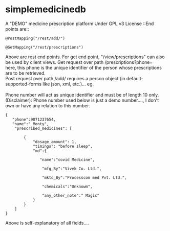 # simplemedicinedb
 A "DEMO" medicine prescription platform 
				Under GPL v3 License
::End points are::

    @PostMapping("/rest/add/")
    
   	@GetMapping("/rest/prescriptions")
  
Above are rest end points.
For get end point, "/view/prescriptions" can also be used by client views.
Get request over path /prescriptions?phone=  
here, this phone is the unique identifier of the person whose prescriptions are to be retrieved.
  <br>
Post request over path /add/ requires a person object (in default-supported-forms like json, xml, etc.)... eg.  <br><br>
Phone number will act as unique identifier and must be of length 10 only.<br>
(Disclaimer): Phone number used below is just a demo number...., I don't own or have any relation to this number.
~~~
{
   "phone":9871237654,    
   "name":" Monty", 
    "prescribed_medicines": [
        
        {       
            "dosage_amount": 1,
            "timings": "before sleep",
            "md":{
                
               "name":"covid Medicine",

            	"mfg_By":"Vivek Co. Ltd.",
	
                "mktd_By":"Processcom med Pvt. Ltd.",
	
            	"chemicals":"Unknowm",
    
                "any_other_note":" Magic"
            }
        }
    ]
}
~~~


Above is self-explanatory of all fields....
